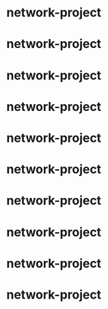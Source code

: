 # network-project
# network-project
# network-project
# network-project
# network-project
# network-project
# network-project
# network-project
# network-project
# network-project
